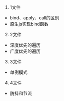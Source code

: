 1. 1文件 
- bind、apply、call的区别
- 原生js实现bind函数

2. 2文件
- 深度优先的遍历
- 广度优先的遍历

3. 3文件
- 单例模式

4. 4文件
- 防抖和节流